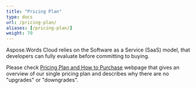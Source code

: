 ```yaml
---
title: "Pricing Plan"
type: docs
url: /pricing-plan/
aliases: [/pricing-plan/]
weight: 70
---
```


Aspose.Words Cloud relies on the Software as a Service (SaaS) model, that developers can fully evaluate before committing to buying.

Please check [Pricing Plan and How to Purchase](https://purchase.aspose.cloud/buy) webpage that gives an overview of our single pricing plan and describes why there are no "upgrades" or "downgrades".
